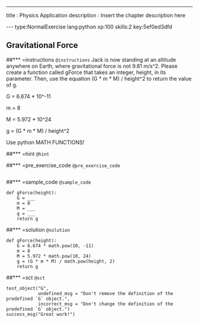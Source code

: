 ---
title       : Physics Application
description : Insert the chapter description here

--- type:NormalExercise lang:python xp:100 skills:2 key:5ef0ed3dfd
## Gravitational Force


##*** =instructions
`@instructions`
Jack is now standing at an altitude anywhere on Earth, where gravitational force is not 9.81 m/s^2. Please create a function called gForce that takes an integer, height, in its parameter. Then, use the equation (G * m * M) / height^2 to return the value of g.

G = 6.674 * 10^-11

m = 8

M = 5.972 * 10^24

g = (G * m * M) / height^2

Use python MATH FUNCTIONS!

##*** =hint
`@hint`

##*** =pre_exercise_code
`@pre_exercise_code`
```{python}

```

##*** =sample_code
`@sample_code`
```{python}
def gForce(height):
    G = ___
    m = 8
    M = ___
    g = ___
    return g
```

##*** =solution
`@solution`
```{python}
def gForce(height):
    G = 6.674 * math.pow(10, -11)
    m = 8
    M = 5.972 * math.pow(10, 24)
    g = (G * m * M) / math.pow(height, 2)
    return g
```

##*** =sct
`@sct`
```{python}
test_object("G",
            undefined_msg = "Don't remove the definition of the predefined `G` object.",
            incorrect_msg = "Don't change the definition of the predefined `G` object.")
success_msg("Great work!")
```
